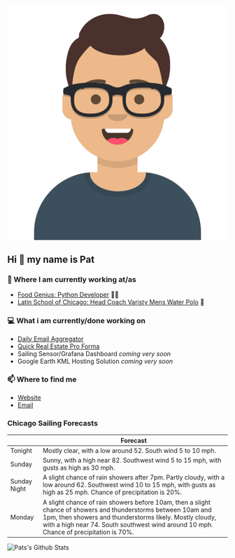 [![Social banner for p-j-falconer](https://raw.githubusercontent.com/P-J-FALCONER/P-J-FALCONER/master/assets/avataaars.svg)](https://patfalconer.com/)
## Hi :wave: my name is Pat

### 💼 Where I am currently working at/as
- [Food Genius: Python Developer](https://getfoodgenius.com/) 🍔🐍
- [Latin School of Chicago: Head Coach Varisty Mens Water Polo](https://www.latinschool.org/) 🤽


### 💻 What i am currently/done working on
 - [Daily Email Aggregator](https://github.com/P-J-FALCONER/dott_daily_mail)
 - [Quick Real Estate Pro Forma](https://github.com/P-J-FALCONER/henry)
 - Sailing Sensor/Grafana Dashboard *coming very soon*
 - Google Earth KML Hosting Solution *coming very soon*

### 📫 Where to find me
 - [Website](https://patfalconer.com/)
 - [Email](mailto:patrick.j.falconer@gmail.com)


### Chicago Sailing Forecasts
|   | Forecast  |
|---|---|
| Tonight | Mostly clear, with a low around 52. South wind 5 to 10 mph. |
| Sunday | Sunny, with a high near 82. Southwest wind 5 to 15 mph, with gusts as high as 30 mph. |
| Sunday Night | A slight chance of rain showers after 7pm. Partly cloudy, with a low around 62. Southwest wind 10 to 15 mph, with gusts as high as 25 mph. Chance of precipitation is 20%. |
| Monday | A slight chance of rain showers before 10am, then a slight chance of showers and thunderstorms between 10am and 1pm, then showers and thunderstorms likely. Mostly cloudy, with a high near 74. South southwest wind around 10 mph. Chance of precipitation is 70%. |

![Pats's Github Stats](https://github-readme-stats.vercel.app/api?username=p-j-falconer&show_icons=true&theme=radical)
